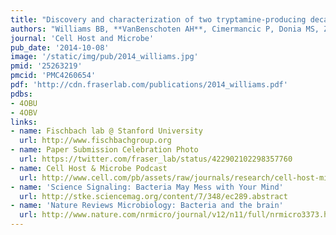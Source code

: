 ```yaml
---
title: "Discovery and characterization of two tryptamine-producing decarboxylases from the gut microbiota"
authors: "Williams BB, **VanBenschoten AH**, Cimermancic P, Donia MS, Zimmermann M, Taketani M, Ishihara A, Kashyap PC, **Fraser JS**, Fischbach MA"
journal: 'Cell Host and Microbe'
pub_date: '2014-10-08'
image: '/static/img/pub/2014_williams.jpg'
pmid: '25263219'
pmcid: 'PMC4260654'
pdf: 'http://cdn.fraserlab.com/publications/2014_williams.pdf'
pdbs:
- 4OBU
- 4OBV
links:
- name: Fischbach lab @ Stanford University
  url: http://www.fischbachgroup.org
- name: Paper Submission Celebration Photo
  url: https://twitter.com/fraser_lab/status/422902102298357760
- name: Cell Host & Microbe Podcast
  url: http://www.cell.com/pb/assets/raw/journals/research/cell-host-microbe/fischbach.mp3
- name: 'Science Signaling: Bacteria May Mess with Your Mind'
  url: http://stke.sciencemag.org/content/7/348/ec289.abstract
- name: 'Nature Reviews Microbiology: Bacteria and the brain'
  url: http://www.nature.com/nrmicro/journal/v12/n11/full/nrmicro3373.html
---
```

